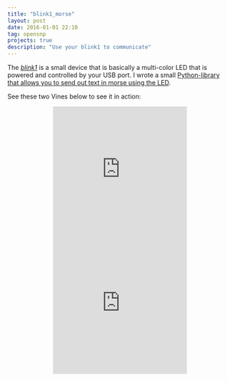 ```yaml
---
title: "blink1_morse"
layout: post
date: 2016-01-01 22:10
tag: opensnp
projects: true
description: "Use your blink1 to communicate"
---
```

The [*blink1*](https://blink1.thingm.com/) is a small device that is basically a multi-color LED that is powered and controlled by your USB port. I wrote a small [Python-library that allows you to send out text in morse using the LED](https://github.com/gedankenstuecke/blink1_morse).

See these two Vines below to see it in action:
<center>
<iframe src="https://vine.co/v/b6wwHZJJUAQ/embed/simple" width="300" height="300" frameborder="0"></iframe><script src="https://platform.vine.co/static/scripts/embed.js"></script>

<iframe src="https://vine.co/v/b6ZtaiFzQWF/embed/simple" width="300" height="300" frameborder="0"></iframe><script src="https://platform.vine.co/static/scripts/embed.js"></script>
</center>
